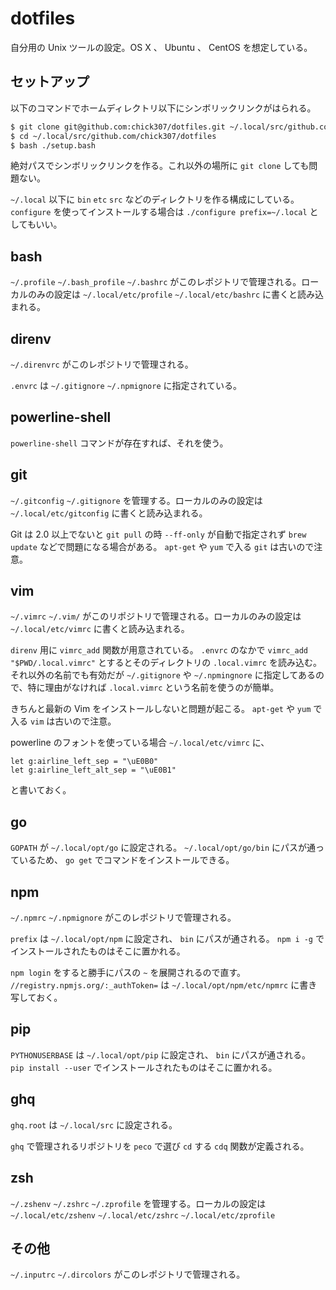 # dotfiles

自分用の Unix ツールの設定。OS X 、 Ubuntu 、 CentOS を想定している。

## セットアップ

以下のコマンドでホームディレクトリ以下にシンボリックリンクがはられる。

```sh
$ git clone git@github.com:chick307/dotfiles.git ~/.local/src/github.com/chick307/dotfiles
$ cd ~/.local/src/github.com/chick307/dotfiles
$ bash ./setup.bash
```

絶対パスでシンボリックリンクを作る。これ以外の場所に `git clone` しても問題ない。

`~/.local` 以下に `bin` `etc` `src` などのディレクトリを作る構成にしている。 `configure` を使ってインストールする場合は `./configure prefix=~/.local` としてもいい。

## bash

`~/.profile` `~/.bash_profile` `~/.bashrc` がこのレポジトリで管理される。ローカルのみの設定は `~/.local/etc/profile` `~/.local/etc/bashrc` に書くと読み込まれる。

## direnv

`~/.direnvrc` がこのレポジトリで管理される。

`.envrc` は `~/.gitignore` `~/.npmignore` に指定されている。

## powerline-shell

`powerline-shell` コマンドが存在すれば、それを使う。

## git

`~/.gitconfig` `~/.gitignore` を管理する。ローカルのみの設定は `~/.local/etc/gitconfig` に書くと読み込まれる。

Git は 2.0 以上でないと `git pull` の時 `--ff-only` が自動で指定されず `brew update` などで問題になる場合がある。 `apt-get` や `yum` で入る `git` は古いので注意。

## vim

`~/.vimrc` `~/.vim/` がこのリポジトリで管理される。ローカルのみの設定は `~/.local/etc/vimrc` に書くと読み込まれる。

`direnv` 用に `vimrc_add` 関数が用意されている。 `.envrc` のなかで `vimrc_add "$PWD/.local.vimrc"` とするとそのディレクトリの `.local.vimrc` を読み込む。 それ以外の名前でも有効だが `~/.gitignore` や `~/.npmingnore` に指定してあるので、特に理由がなければ `.local.vimrc` という名前を使うのが簡単。

きちんと最新の Vim をインストールしないと問題が起こる。 `apt-get` や `yum` で入る `vim` は古いので注意。

powerline のフォントを使っている場合 `~/.local/etc/vimrc` に、

```vim
let g:airline_left_sep = "\uE0B0"
let g:airline_left_alt_sep = "\uE0B1"
```

と書いておく。

## go

`GOPATH` が `~/.local/opt/go` に設定される。 `~/.local/opt/go/bin` にパスが通っているため、 `go get` でコマンドをインストールできる。

## npm

`~/.npmrc` `~/.npmignore` がこのレポジトリで管理される。

`prefix` は `~/.local/opt/npm` に設定され、 `bin` にパスが通される。 `npm i -g` でインストールされたものはそこに置かれる。

`npm login` をすると勝手にパスの `~` を展開されるので直す。 `//registry.npmjs.org/:_authToken=` は `~/.local/opt/npm/etc/npmrc` に書き写しておく。

## pip

`PYTHONUSERBASE` は `~/.local/opt/pip` に設定され、 `bin` にパスが通される。 `pip install --user` でインストールされたものはそこに置かれる。

## ghq

`ghq.root` は `~/.local/src` に設定される。

`ghq` で管理されるリポジトリを `peco` で選び `cd` する `cdq` 関数が定義される。

## zsh

`~/.zshenv` `~/.zshrc` `~/.zprofile` を管理する。ローカルの設定は `~/.local/etc/zshenv` `~/.local/etc/zshrc` `~/.local/etc/zprofile`

## その他

`~/.inputrc` `~/.dircolors` がこのレポジトリで管理される。
